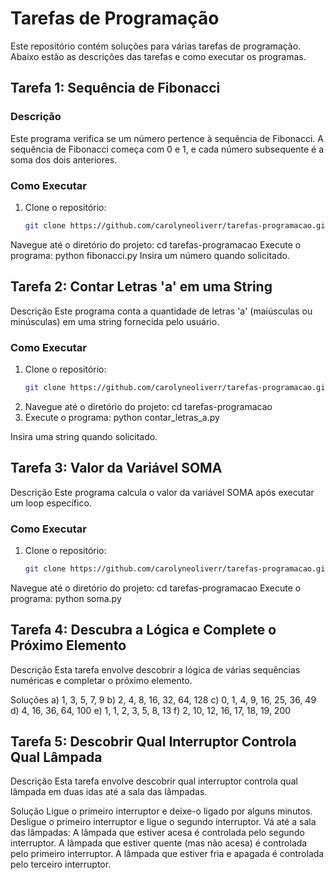 # Tarefas de Programação

Este repositório contém soluções para várias tarefas de programação. Abaixo estão as descrições das tarefas e como executar os programas.

## Tarefa 1: Sequência de Fibonacci

### Descrição
Este programa verifica se um número pertence à sequência de Fibonacci. A sequência de Fibonacci começa com 0 e 1, e cada número subsequente é a soma dos dois anteriores.

### Como Executar
1. Clone o repositório:
   ```sh
   git clone https://github.com/carolyneoliverr/tarefas-programacao.git
Navegue até o diretório do projeto:
cd tarefas-programacao
Execute o programa:
python fibonacci.py
Insira um número quando solicitado.

## Tarefa 2: Contar Letras 'a' em uma String
Descrição
Este programa conta a quantidade de letras 'a' (maiúsculas ou minúsculas) em uma string fornecida pelo usuário.

### Como Executar
1. Clone o repositório:
   ```sh
   git clone https://github.com/carolyneoliverr/tarefas-programacao.git
2. Navegue até o diretório do projeto:
cd tarefas-programacao
3. Execute o programa: 
python contar_letras_a.py


Insira uma string quando solicitado.


## Tarefa 3: Valor da Variável SOMA
Descrição
Este programa calcula o valor da variável SOMA após executar um loop específico.

### Como Executar
1. Clone o repositório:
   ```sh
   git clone https://github.com/carolyneoliverr/tarefas-programacao.git
Navegue até o diretório do projeto:
cd tarefas-programacao
Execute o programa:
python soma.py


## Tarefa 4: Descubra a Lógica e Complete o Próximo Elemento
Descrição
Esta tarefa envolve descobrir a lógica de várias sequências numéricas e completar o próximo elemento.

Soluções
a) 1, 3, 5, 7, 9
b) 2, 4, 8, 16, 32, 64, 128
c) 0, 1, 4, 9, 16, 25, 36, 49
d) 4, 16, 36, 64, 100
e) 1, 1, 2, 3, 5, 8, 13
f) 2, 10, 12, 16, 17, 18, 19, 200

## Tarefa 5: Descobrir Qual Interruptor Controla Qual Lâmpada
Descrição
Esta tarefa envolve descobrir qual interruptor controla qual lâmpada em duas idas até a sala das lâmpadas.

Solução
Ligue o primeiro interruptor e deixe-o ligado por alguns minutos.
Desligue o primeiro interruptor e ligue o segundo interruptor.
Vá até a sala das lâmpadas:
A lâmpada que estiver acesa é controlada pelo segundo interruptor.
A lâmpada que estiver quente (mas não acesa) é controlada pelo primeiro interruptor.
A lâmpada que estiver fria e apagada é controlada pelo terceiro interruptor.
